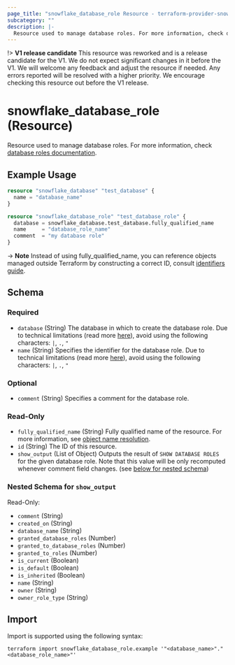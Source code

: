 ```yaml
---
page_title: "snowflake_database_role Resource - terraform-provider-snowflake"
subcategory: ""
description: |-
  Resource used to manage database roles. For more information, check database roles documentation https://docs.snowflake.com/en/sql-reference/sql/create-database-role.
---
```


!> **V1 release candidate** This resource was reworked and is a release candidate for the V1. We do not expect significant changes in it before the V1. We will welcome any feedback and adjust the resource if needed. Any errors reported will be resolved with a higher priority. We encourage checking this resource out before the V1 release.

# snowflake_database_role (Resource)

Resource used to manage database roles. For more information, check [database roles documentation](https://docs.snowflake.com/en/sql-reference/sql/create-database-role).

## Example Usage

```terraform
resource "snowflake_database" "test_database" {
  name = "database_name"
}

resource "snowflake_database_role" "test_database_role" {
  database = snowflake_database.test_database.fully_qualified_name
  name     = "database_role_name"
  comment  = "my database role"
}
```
-> **Note** Instead of using fully_qualified_name, you can reference objects managed outside Terraform by constructing a correct ID, consult [identifiers guide](https://registry.terraform.io/providers/Snowflake-Labs/snowflake/latest/docs/guides/identifiers#new-computed-fully-qualified-name-field-in-resources).
<!-- TODO(SNOW-1634854): include an example showing both methods-->

<!-- schema generated by tfplugindocs -->
## Schema

### Required

- `database` (String) The database in which to create the database role. Due to technical limitations (read more [here](https://github.com/Snowflake-Labs/terraform-provider-snowflake/blob/main/docs/technical-documentation/identifiers_rework_design_decisions.md#known-limitations-and-identifier-recommendations)), avoid using the following characters: `|`, `.`, `"`
- `name` (String) Specifies the identifier for the database role. Due to technical limitations (read more [here](https://github.com/Snowflake-Labs/terraform-provider-snowflake/blob/main/docs/technical-documentation/identifiers_rework_design_decisions.md#known-limitations-and-identifier-recommendations)), avoid using the following characters: `|`, `.`, `"`

### Optional

- `comment` (String) Specifies a comment for the database role.

### Read-Only

- `fully_qualified_name` (String) Fully qualified name of the resource. For more information, see [object name resolution](https://docs.snowflake.com/en/sql-reference/name-resolution).
- `id` (String) The ID of this resource.
- `show_output` (List of Object) Outputs the result of `SHOW DATABASE ROLES` for the given database role. Note that this value will be only recomputed whenever comment field changes. (see [below for nested schema](#nestedatt--show_output))

<a id="nestedatt--show_output"></a>
### Nested Schema for `show_output`

Read-Only:

- `comment` (String)
- `created_on` (String)
- `database_name` (String)
- `granted_database_roles` (Number)
- `granted_to_database_roles` (Number)
- `granted_to_roles` (Number)
- `is_current` (Boolean)
- `is_default` (Boolean)
- `is_inherited` (Boolean)
- `name` (String)
- `owner` (String)
- `owner_role_type` (String)

## Import

Import is supported using the following syntax:

```shell
terraform import snowflake_database_role.example '"<database_name>"."<database_role_name>"'
```
